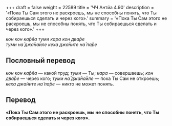 +++
draft = false
weight = 22589
title = 'ЧЧ Антйа 4.90'
description = '«Пока Ты Сам этого не раскроешь, мы не способны понять, что Ты собираешься сделать и через кого».'
summary = '«Пока Ты Сам этого не раскроешь, мы не способны понять, что Ты собираешься сделать и через кого».'
+++

_кон кон ка̄рйа туми кара кон два̄ре  
туми на̄ джа̄на̄иле кеха джа̄ните на̄ па̄ре_

## Пословный перевод

_кон_ _кон_ _ка̄рйа_ — какой труд; _туми_ — Ты; _кара_ — совершаешь; _кон_ _два̄ре_ — через кого; _туми_ _на̄_ _джа̄на̄иле_ — пока Ты Сам не откроешь; _кеха_ _джа̄ните_ _на̄_ _па̄ре_ — никто не может понять.

## Перевод

**«Пока Ты Сам этого не раскроешь, мы не способны понять, что Ты собираешься сделать и через кого».**
